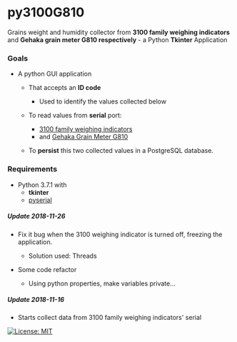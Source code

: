 # py3100G810
Grains weight and humidity collector from **3100 family weighing indicators** and **Gehaka grain meter G810 respectively** - a Python **Tkinter** Application

### Goals
* A python GUI application

  * That accepts an **ID code**
    * Used to identify the values collected below
  
  * To read values from **serial** port:
    * [3100 family weighing indicators](http://www.alfainstrumentos.com.br/produto/linha-3100-cs-painel/)
    * and [Gehaka Grain Meter G810](https://www.gehaka.com.br/produtos/linha-agricola/medidor-de-umidade-de-graos-de-bancada/g810-std)

  * To **persist** this two collected values in a PostgreSQL database.

### Requirements
* Python 3.7.1 with 
  * **tkinter**
  * [pyserial](https://github.com/pyserial/pyserial)


##### Update 2018-11-26

* Fix it bug when the 3100 weighing indicator is turned off, freezing the application.
  * Solution used: Threads

* Some code refactor
  * Using python properties, make variables private...

##### Update 2018-11-16

* Starts collect data from 3100 family weighing indicators' serial

 

[![License: MIT](https://img.shields.io/badge/License-MIT-yellow.svg)](https://opensource.org/licenses/MIT)